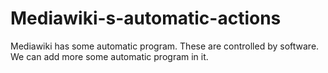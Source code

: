 # Mediawiki-s-automatic-actions
Mediawiki has some automatic program. These are controlled by software. We can add more some automatic program in it.

